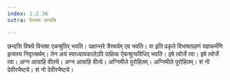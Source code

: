 ```yaml
---
index: 1.2.36
sutra: विभाषा छन्दसि

---
```

छन्दसि विषये विभाषा एकश्रुतिर् भवति। पक्षान्तरे त्रैस्वर्यम् एव भवति। वा इति प्रकृते विभाषाग्रहणं यज्ञकर्मणि इत्यस्य निवृत्त्यर्थम्। तेन अयं स्वाध्यायकालेऽपि पाक्षिक ऐकश्रुत्यविधिर् भवति। इषे त्वोर्जे त्वा। इषे त्वोर्जे त्वा। अग्न आयाहि वीतये। अग्न आयाहि वीत्ये। अग्निमीले पुरोहितम्। अग्निमीले पुरोहितम्। शं नो देवीरभैष्टये। शं नो देवीरभैष्टये।